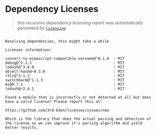 # Dependency Licenses

> _this recursive dependency licensing report was automatically generated by [`licensing`](https://www.npmjs.org/package/licensing)_

```

Resolving dependencies, this might take a while

Licenses information:

convert-to-ecmascript-compatible-varname@^0.1.0  : MIT
debug@^2.1.1                                     : MIT
lodash@^3.8.0                                    : MIT
object-hash@~0.3.0                               : MIT
rttc@^3.1.3                                      : MIT
switchback@^1.1.3                                : MIT
ms@0.7.1                                         : MIT
lodash@~2.4.1                                    : MIT

Found a module that is incorrectly or not detected at all but does
have a valid license? Please report this at:

https://github.com/3rd-Eden/licenses/issues/new

Which is the library that does the actual parsing and detection of
the license so we can improve it's parsing algorithm and yield
better results.

```
